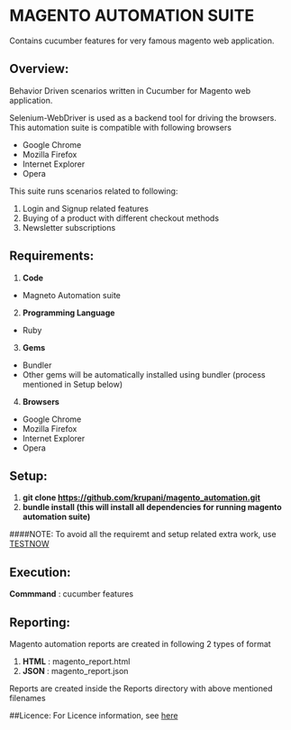 # MAGENTO AUTOMATION SUITE
Contains cucumber features for very famous magento web application.

## Overview:

Behavior Driven scenarios written in Cucumber for Magento web application.

Selenium-WebDriver is used as a backend tool for driving the browsers. This automation suite is compatible with following browsers
* Google Chrome
* Mozilla Firefox
* Internet Explorer
* Opera

This suite runs scenarios related to following:

1. Login and Signup related features
2. Buying of a product with different checkout methods
3. Newsletter subscriptions

## Requirements:

1. __Code__
  * Magneto Automation suite
2. __Programming Language__
  * Ruby
3. __Gems__
  * Bundler
  * Other gems will be automatically installed using bundler (process mentioned in Setup below)
4. __Browsers__
  * Google Chrome
  * Mozilla Firefox
  * Internet Explorer
  * Opera

## Setup:

1. __git clone https://github.com/krupani/magento_automation.git__
2. __bundle install (this will install all dependencies for running magento automation suite)__

####NOTE: To avoid all the requiremt and setup related extra work, use [TESTNOW](https://opexsoftware.com/testnow)

## Execution:

__Commmand__ : cucumber features

## Reporting:
Magento automation reports are created in following 2 types of format

1. __HTML__ : magento_report.html
2. __JSON__ : magento_report.json

Reports are created inside the Reports directory with above mentioned filenames

##Licence:
For Licence information, see [here](https://github.com/krupani/magento_automation/edit/master/Licence.txt)

